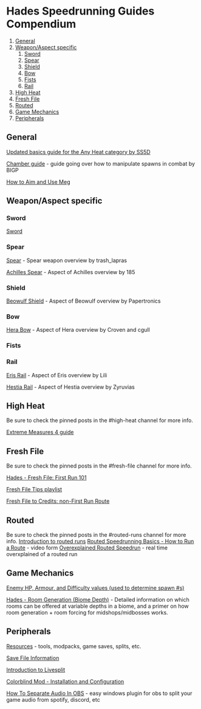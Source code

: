 # Hades Speedrunning Guides Compendium
1. [General](#general)
2. [Weapon/Aspect specific](#aspect)
    1. [Sword](#sword)
    2. [Spear](#spear)
    3. [Shield](#shield)
    4. [Bow](#bow)
    5. [Fists](#fists)
    6. [Rail](#rail)
3. [High Heat](#heat)
4. [Fresh File](#ff)
5. [Routed](#routed)
6. [Game Mechanics](#mechanics)
7. [Peripherals](#peripherals)

## General<a name="general"/>
[Updated basics guide for the Any Heat category by SS5D](https://docs.google.com/document/d/16aaLsNytmQFv9JCJN4huTzGqQAREDGezD_fkQe5b4Ms/edit)

[Chamber guide](https://discord.com/channels/523766637212598276/523766792963751936/928436377983545354) - guide going over how to manipulate spawns in combat by BIGP

[How to Aim and Use Meg](https://www.youtube.com/watch?v=G-Iovk-sbe8)


## Weapon/Aspect specific<a name="aspect"/>
### Sword<a name="sword"/>
[Sword](https://docs.google.com/document/d/1GvdbSS3DrM0LHzZWWmWHt15Z87LFNUf-xUmH1_BMLps/edit?usp=sharing)

### Spear<a name="spear"/>
[Spear](https://docs.google.com/document/d/1W2XyhC7JB1eZNtvHk0NrHl0F2vbN7om9BdNknkUUX34/edit) - Spear weapon overview by trash_lapras

[Achilles Spear](https://docs.google.com/document/d/1eAOEli9KqJOVyPD7U-6D1o1yZx1tDMQWLDcMJr8G84E/edit) - Aspect of Achilles overview by 185

### Shield<a name="shield"/>
[Beowulf Shield](https://docs.google.com/document/d/1H7EOP28oyu6t8KrBEfnrN-dQc6H_ssvAyYz3C1O2JOI/edit) - Aspect of Beowulf overview by Papertronics

### Bow<a name="bow"/>
[Hera Bow](https://docs.google.com/document/d/1IHgXN-_iYn3G2BWUJ05GSi0Qm4j4FsE0yPNM3stKpOE/edit) - Aspect of Hera overview by Croven and cgull

### Fists<a name="fists"/>

### Rail<a name="rail"/>
[Eris Rail](https://www.hades-guides.ovh/index.php/eris-rail-guide/) - Aspect of Eris overview by Lili

[Hestia Rail](https://docs.google.com/document/d/1019DSLlyHwg7_oIiN3Il-NUYdHEbl783G7ZvstFSCD4/edit?usp=sharing) - Aspect of Hestia overview by Zyruvias

## High Heat<a name="heat"/>
Be sure to check the pinned posts in the #high-heat channel for more info.

[Extreme Measures 4 guide](https://docs.google.com/document/d/126vagPhjSWQMR1x8O9tJT3neweSTdUUfw2pNVjqX7lU/edit#)

## Fresh File<a name="ff"/>
Be sure to check the pinned posts in the #fresh-file channel for more info.

[Hades - Fresh File: First Run 101](https://www.youtube.com/watch?v=cXTIPUfkGR0)

[Fresh File Tips playlist](https://www.youtube.com/watch?v=wdWhRwt_Xz4&list=PLOfMZlvgJQzo6WFjC2SgbeyXsY7wwPEC9)

[Fresh File to Credits: non-First Run Route](https://docs.google.com/document/d/1IhDH49Oez8_-fqI7wtZj-TIRjSdmgq_ZcABNJjW_EJs/edit?usp=sharing)

## Routed<a name="routed"/>
Be sure to check the pinned posts in the #routed-runs channel for more info.
[Introduction to routed runs](https://www.speedrun.com/hades/guide/jxpkj)
[Routed Speedrunning Basics - How to Run a Route](https://www.youtube.com/watch?v=AHdt35TDvNY) - video form
[Overexplained Routed Speedrun](https://www.youtube.com/watch?v=CBRTQkoOZ4k) - real time overxplained of a routed run

## Game Mechanics<a name="mechanics"/>

[Enemy HP, Armour, and Difficulty values (used to determine spawn #s)](https://docs.google.com/spreadsheets/d/1M8uSUx4vW6TZHHb8z7SbGL4uWxcME7aB3LAIikfpmoM)

[Hades - Room Generation (Biome Depth)](https://docs.google.com/document/d/e/2PACX-1vSl9RGGyPbNqCnTLymtrjMTgj7GHwE5RFgKflncW_IXkALnzzzawtNdne5hhMDPM7SNN9I9Nhi-s2YK/pub) - Detailed information on which rooms can be offered at variable depths in a biome, and a primer on how room generation + room forcing for midshops/midbosses works.

## Peripherals<a name="peripherals"/>

[Resources](https://www.speedrun.com/hades/resources) - tools, modpacks, game saves, splits, etc.

[Save File Information](https://www.speedrun.com/hades/guide/uj036)

[Introduction to Livesplit](https://www.speedrun.com/hades/guide/tvxz3)

[Colorblind Mod - Installation and Configuration](https://www.speedrun.com/hades/guide/u2h9m)

[How To Separate Audio In OBS](https://www.youtube.com/watch?v=ZxakQpzaBuw) - easy windows plugin for obs to split your game audio from spotify, discord, etc
